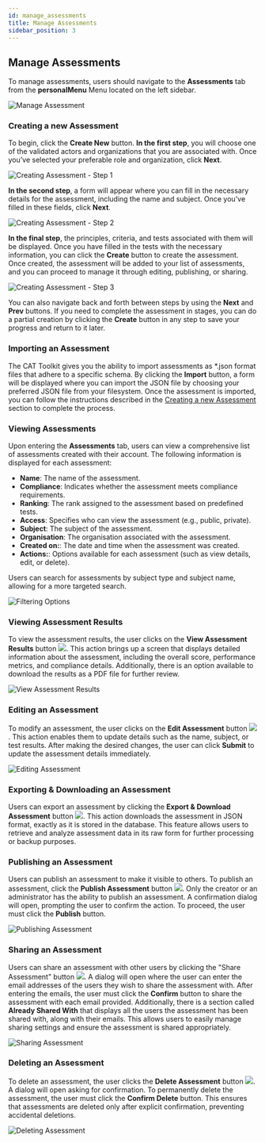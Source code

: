 ```yaml
---
id: manage_assessments
title: Manage Assessments
sidebar_position: 3
---
```


## Manage Assessments

To manage assessments, users should navigate to the **Assessments** tab from the **personalMenu** Menu located on the left sidebar.

![Manage Assessment](assets/assessment_manage.png)


### Creating a new Assessment

To begin, click the **Create New** button. **In the first step**, you will choose one of the validated actors and organizations that you are associated with. Once you’ve selected your preferable role and organization, click **Next**.

![Creating Assessment - Step 1](assets/assessment_create_step_1.png)

**In the second step**, a form will appear where you can fill in the necessary details for the assessment, including the name and subject. Once you've filled in these fields, click **Next**.

![Creating Assessment - Step 2](assets/assessment_create_step_2.png)

**In the final step**, the principles, criteria, and tests associated with them will be displayed. Once you have filled in the tests with the necessary information, you can click the **Create** button to create the assessment. Once created, the assessment will be added to your list of assessments, and you can proceed to manage it through editing, publishing, or sharing.

![Creating Assessment - Step 3](assets/assessment_create_step_3.png)

You can also navigate back and forth between steps by using the **Next** and **Prev** buttons. If you need to complete the assessment in stages, you can do a partial creation by clicking the **Create** button in any step to save your progress and return to it later.

### Importing an Assessment

The CAT Toolkit gives you the ability to import assessments as *.json format files that adhere to a specific schema.
By clicking the **Import** button, a form will be displayed where you can import the JSON file by choosing your preferred JSON file from your filesystem. Once the assessment is imported, you can follow the instructions described in the [Creating a new Assessment](#creating-a-new-assessment)
section to complete the process.


### Viewing Assessments

Upon entering the **Assessments** tab, users can view a comprehensive list of assessments created with their account. The following information is displayed for each assessment:

- **Name**: The name of the assessment.
- **Compliance**: Indicates whether the assessment meets compliance requirements.
- **Ranking**: The rank assigned to the assessment based on predefined tests.
- **Access**: Specifies who can view the assessment (e.g., public, private).
- **Subject**: The subject of the assessment.
- **Organisation**: The organisation associated with the assessment.
- **Created on:**: The date and time when the assessment was created.
- **Actions:**: Options available for each assessment (such as view details, edit, or delete).

Users can search for assessments by subject type and subject name, allowing for a more targeted search.

![Filtering Options](assets/assessment_filtering.png)

### Viewing Assessment Results

To view the assessment results, the user clicks on the **View Assessment Results** button ![](assets/details_validation_button.png). This action brings up a screen that displays detailed information about the assessment, including the overall score, performance metrics, and compliance details.
Additionally, there is an option available to download the results as a PDF file for further review.

![View Assessment Results](assets/assessment_view.png)

### Editing an Assessment

To modify an assessment, the user clicks on the **Edit Assessment** button ![](assets/assessment_edit_button.png). This action enables them to update details such as the name, subject, or test results. After making the desired changes, the user can click **Submit** to update the assessment details immediately.

![Editing Assessment](assets/assessment_edit.png)

### Exporting & Downloading an Assessment

Users can export an assessment by clicking the **Export & Download Assessment** button ![](assets/assessment_export.png). This action downloads the assessment in JSON format, exactly as it is stored in the database. This feature allows users to retrieve and analyze assessment data in its raw form for further processing or backup purposes.

### Publishing an Assessment

Users can publish an assessment to make it visible to others. To publish an assessment, click the **Publish Assessment** button ![](assets/assessment_publish.png). Only the creator or an administrator has the ability to publish an assessment. A confirmation dialog will open, prompting the user to confirm the action. To proceed, the user must click the **Publish** button.

![Publishing Assessment](assets/assessment_publish_dialog.png)

### Sharing an Assessment

Users can share an assessment with other users by clicking the "Share Assessment" button ![](assets/assessment_share_button.png). A dialog will open where the user can enter the email addresses of the users they wish to share the assessment with.
After entering the emails, the user must click the **Confirm** button to share the assessment with each email provided. Additionally, there is a section called **Already Shared With** that displays all the users the assessment has been shared with, along with their emails. This allows users to easily manage sharing settings and ensure the assessment is shared appropriately.

![Sharing Assessment](assets/assessment_share_dialog.png)

### Deleting an Assessment

To delete an assessment, the user clicks the **Delete Assessment** button ![](assets/assessment_delete_button.png). A dialog will open asking for confirmation. To permanently delete the assessment, the user must click the **Confirm Delete** button. This ensures that assessments are deleted only after explicit confirmation, preventing accidental deletions.

![Deleting Assessment](assets/assessment_delete_dialog.png)

